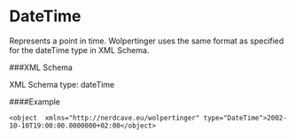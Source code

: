 DateTime=======Represents a point in time. Wolpertinger uses the same format as specified for the dateTime type in XML Schema.###XML SchemaXML Schema type: dateTime####Example	<object  xmlns="http://nerdcave.eu/wolpertinger" type="DateTime">2002-10-10T19:00:00.0000000+02:00</object>